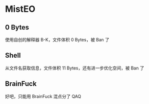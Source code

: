 # MistEO

## 0 Bytes

使用自创的解释器 B-K，文件体积 0 Bytes，被 Ban 了

## Shell

从文件名获取信息，文件体积 11 Bytes，还有进一步优化空间，被 Ban 了

## BrainFuck

好吧，只能用 BrainFuck 混点分了 QAQ
